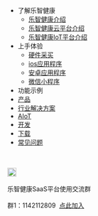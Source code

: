 - 了解乐智健康
   - [乐智健康介绍](/home/aboutus/introduce)
   - [乐智健康云平台介绍](/home/aboutus/introduce-cloud)
   - [乐智健康IoT平台介绍](/home/aboutus/introduce-iot)
- 上手体验
   - [硬件采买](/home/try/hardware-buy)
   - [ios应用程序](/home/try/ios)
   - [安卓应用程序](/home/try/android)
   - [微信小程序](/home/try/mini)
- 功能示例
- [产品](/product/README)
- [行业解决方案](/solution/README)
- [AIoT](/AIoT/README)
- [开发](/develop/README)
- [下载](/download/README)
- [常见问题](/FAQ/README)

<div class="contact-box"><br />  <div class="contact-item"><br />    <img src="//img-cdn-qiniu.dcloud.net.cn/uniapp/doc/qq@2x.png" width="20" height="20"/><br />    <div class="contact-smg"><br />       <div>乐智健康SaaS平台使用交流群</div><br />    <div>群1：1142112809 &nbsp;<a target="_blank" href="//shang.qq.com/wpa/qunwpa?idkey=fafdasfas">点此加入</a></div><br />    </div><br />  </div><br /></div>

